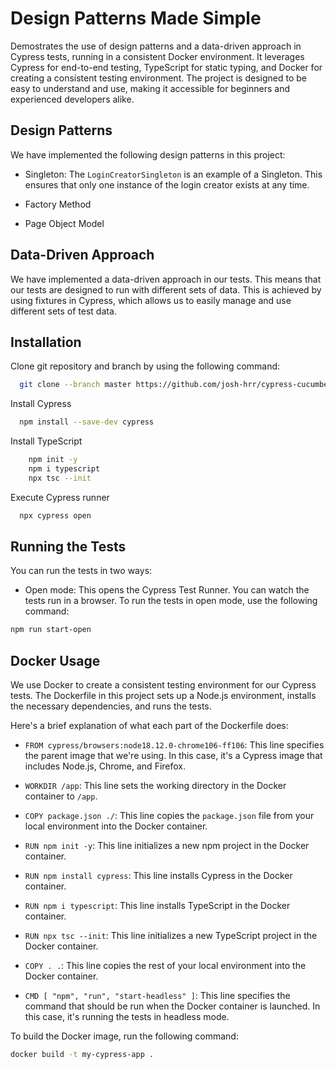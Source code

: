 
# Design Patterns Made Simple

Demostrates the use of design patterns and a data-driven approach in Cypress tests, running in a consistent Docker environment. It leverages Cypress for end-to-end testing, TypeScript for static typing, and Docker for creating a consistent testing environment. The project is designed to be easy to understand and use, making it accessible for beginners and experienced developers alike.


## Design Patterns

We have implemented the following design patterns in this project:

- Singleton: The `LoginCreatorSingleton` is an example of a Singleton. This ensures that only one instance of the login creator exists at any time.

- Factory Method

- Page Object Model


## Data-Driven Approach

We have implemented a data-driven approach in our tests. This means that our tests are designed to run with different sets of data. This is achieved by using fixtures in Cypress, which allows us to easily manage and use different sets of test data.






## Installation

Clone git repository and branch by using the following command:

```bash
  git clone --branch master https://github.com/josh-hrr/cypress-cucumber-playground.git 
```
Install Cypress

```bash
  npm install --save-dev cypress

```
Install TypeScript

```bash
    npm init -y
    npm i typescript
    npx tsc --init   
  ```   
 
Execute Cypress runner

```bash
  npx cypress open
```

## Running the Tests

You can run the tests in two ways:

- Open mode: This opens the Cypress Test Runner. You can watch the tests run in a browser. To run the tests in open mode, use the following command:

```bash
npm run start-open 

```

## Docker Usage

We use Docker to create a consistent testing environment for our Cypress tests. The Dockerfile in this project sets up a Node.js environment, installs the necessary dependencies, and runs the tests.

Here's a brief explanation of what each part of the Dockerfile does:

- `FROM cypress/browsers:node18.12.0-chrome106-ff106`: This line specifies the parent image that we're using. In this case, it's a Cypress image that includes Node.js, Chrome, and Firefox.

- `WORKDIR /app`: This line sets the working directory in the Docker container to `/app`.

- `COPY package.json ./`: This line copies the `package.json` file from your local environment into the Docker container.

- `RUN npm init -y`: This line initializes a new npm project in the Docker container.

- `RUN npm install cypress`: This line installs Cypress in the Docker container.

- `RUN npm i typescript`: This line installs TypeScript in the Docker container.

- `RUN npx tsc --init`: This line initializes a new TypeScript project in the Docker container.

- `COPY . .`: This line copies the rest of your local environment into the Docker container.

- `CMD [ "npm", "run", "start-headless" ]`: This line specifies the command that should be run when the Docker container is launched. In this case, it's running the tests in headless mode.

To build the Docker image, run the following command:

```bash
docker build -t my-cypress-app .
